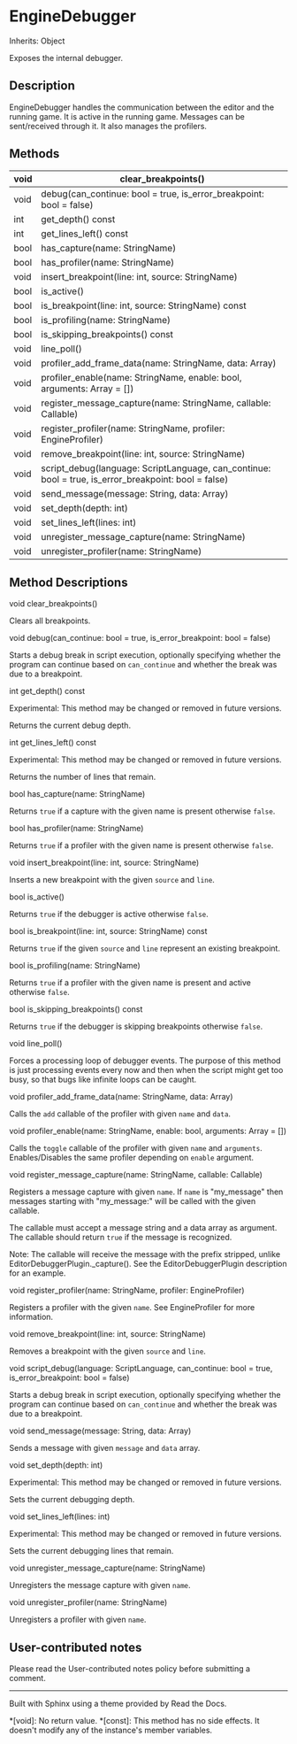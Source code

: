 # EngineDebugger

Inherits: Object

Exposes the internal debugger.

## Description

EngineDebugger handles the communication between the editor and the running
game. It is active in the running game. Messages can be sent/received through
it. It also manages the profilers.

## Methods

void | clear_breakpoints()  
---|---  
void | debug(can_continue: bool = true, is_error_breakpoint: bool = false)  
int | get_depth() const  
int | get_lines_left() const  
bool | has_capture(name: StringName)  
bool | has_profiler(name: StringName)  
void | insert_breakpoint(line: int, source: StringName)  
bool | is_active()  
bool | is_breakpoint(line: int, source: StringName) const  
bool | is_profiling(name: StringName)  
bool | is_skipping_breakpoints() const  
void | line_poll()  
void | profiler_add_frame_data(name: StringName, data: Array)  
void | profiler_enable(name: StringName, enable: bool, arguments: Array = [])  
void | register_message_capture(name: StringName, callable: Callable)  
void | register_profiler(name: StringName, profiler: EngineProfiler)  
void | remove_breakpoint(line: int, source: StringName)  
void | script_debug(language: ScriptLanguage, can_continue: bool = true, is_error_breakpoint: bool = false)  
void | send_message(message: String, data: Array)  
void | set_depth(depth: int)  
void | set_lines_left(lines: int)  
void | unregister_message_capture(name: StringName)  
void | unregister_profiler(name: StringName)  
  
## Method Descriptions

void clear_breakpoints()

Clears all breakpoints.

void debug(can_continue: bool = true, is_error_breakpoint: bool = false)

Starts a debug break in script execution, optionally specifying whether the
program can continue based on `can_continue` and whether the break was due to
a breakpoint.

int get_depth() const

Experimental: This method may be changed or removed in future versions.

Returns the current debug depth.

int get_lines_left() const

Experimental: This method may be changed or removed in future versions.

Returns the number of lines that remain.

bool has_capture(name: StringName)

Returns `true` if a capture with the given name is present otherwise `false`.

bool has_profiler(name: StringName)

Returns `true` if a profiler with the given name is present otherwise `false`.

void insert_breakpoint(line: int, source: StringName)

Inserts a new breakpoint with the given `source` and `line`.

bool is_active()

Returns `true` if the debugger is active otherwise `false`.

bool is_breakpoint(line: int, source: StringName) const

Returns `true` if the given `source` and `line` represent an existing
breakpoint.

bool is_profiling(name: StringName)

Returns `true` if a profiler with the given name is present and active
otherwise `false`.

bool is_skipping_breakpoints() const

Returns `true` if the debugger is skipping breakpoints otherwise `false`.

void line_poll()

Forces a processing loop of debugger events. The purpose of this method is
just processing events every now and then when the script might get too busy,
so that bugs like infinite loops can be caught.

void profiler_add_frame_data(name: StringName, data: Array)

Calls the `add` callable of the profiler with given `name` and `data`.

void profiler_enable(name: StringName, enable: bool, arguments: Array = [])

Calls the `toggle` callable of the profiler with given `name` and `arguments`.
Enables/Disables the same profiler depending on `enable` argument.

void register_message_capture(name: StringName, callable: Callable)

Registers a message capture with given `name`. If `name` is "my_message" then
messages starting with "my_message:" will be called with the given callable.

The callable must accept a message string and a data array as argument. The
callable should return `true` if the message is recognized.

Note: The callable will receive the message with the prefix stripped, unlike
EditorDebuggerPlugin._capture(). See the EditorDebuggerPlugin description for
an example.

void register_profiler(name: StringName, profiler: EngineProfiler)

Registers a profiler with the given `name`. See EngineProfiler for more
information.

void remove_breakpoint(line: int, source: StringName)

Removes a breakpoint with the given `source` and `line`.

void script_debug(language: ScriptLanguage, can_continue: bool = true,
is_error_breakpoint: bool = false)

Starts a debug break in script execution, optionally specifying whether the
program can continue based on `can_continue` and whether the break was due to
a breakpoint.

void send_message(message: String, data: Array)

Sends a message with given `message` and `data` array.

void set_depth(depth: int)

Experimental: This method may be changed or removed in future versions.

Sets the current debugging depth.

void set_lines_left(lines: int)

Experimental: This method may be changed or removed in future versions.

Sets the current debugging lines that remain.

void unregister_message_capture(name: StringName)

Unregisters the message capture with given `name`.

void unregister_profiler(name: StringName)

Unregisters a profiler with given `name`.

## User-contributed notes

Please read the User-contributed notes policy before submitting a comment.

* * *

Built with Sphinx using a theme provided by Read the Docs.

  *[void]: No return value.
  *[const]: This method has no side effects. It doesn't modify any of the instance's member variables.

